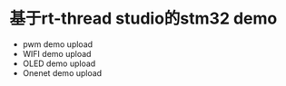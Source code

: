 # 基于rt-thread studio的stm32 demo
- pwm demo upload
- WIFI demo upload
- OLED demo upload
- Onenet demo upload